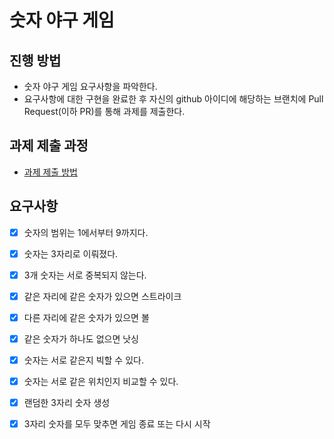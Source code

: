# 숫자 야구 게임
## 진행 방법
* 숫자 야구 게임 요구사항을 파악한다.
* 요구사항에 대한 구현을 완료한 후 자신의 github 아이디에 해당하는 브랜치에 Pull Request(이하 PR)를 통해 과제를 제출한다.

## 과제 제출 과정
* [과제 제출 방법](https://github.com/next-step/nextstep-docs/tree/master/precourse)

## 요구사항

- [x] 숫자의 범위는 1에서부터 9까지다.
- [x] 숫자는 3자리로 이뤄졌다.
- [x] 3개 숫자는 서로 중복되지 않는다.
- [x] 같은 자리에 같은 숫자가 있으면 스트라이크
- [x] 다른 자리에 같은 숫자가 있으면 볼
- [x] 같은 숫자가 하나도 없으면 낫싱
- [x] 숫자는 서로 같은지 빅할 수 있다.
- [x] 숫자는 서로 같은 위치인지 비교할 수 있다.
- [x] 랜덤한 3자리 숫자 생성
- [x] 3자리 숫자를 모두 맞추면 게임 종료 또는 다시 시작

